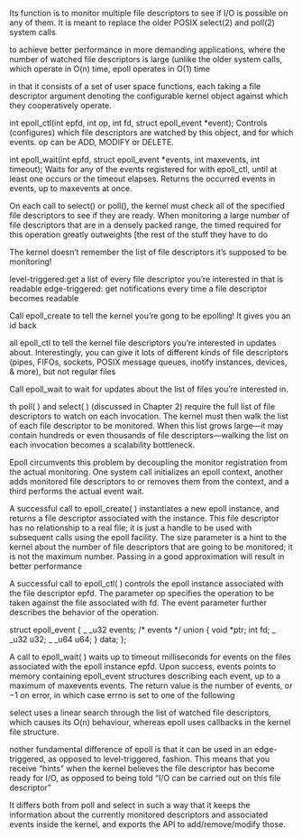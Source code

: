 Its function is to monitor multiple file descriptors to see if I/O is possible on any of them. It is meant to replace the older POSIX select(2) and poll(2) system calls

to achieve better performance in more demanding applications, where the number of watched file descriptors is large (unlike the older system calls, which operate in O(n) time, epoll operates in O(1) time

in that it consists of a set of user space functions, each taking a file descriptor argument denoting the configurable kernel object against which they cooperatively operate.

int epoll_ctl(int epfd, int op, int fd, struct epoll_event *event);
Controls (configures) which file descriptors are watched by this object, and for which events. op can be ADD, MODIFY or DELETE.

int epoll_wait(int epfd, struct epoll_event *events, int maxevents, int timeout);
Waits for any of the events registered for with epoll_ctl, until at least one occurs or the timeout elapses. Returns the occurred events in events, up to maxevents at once.

On each call to select() or poll(), the kernel must check all of the specified file descriptors to see if they are ready. When monitoring a large number of file descriptors that are in a densely packed range, the timed required for this operation greatly outweights [the rest of the stuff they have to do

The kernel doesn’t remember the list of file descriptors it’s supposed to be monitoring!

level-triggered:get a list of every file descriptor you’re interested in that is readable 
edge-triggered: get notifications every time a file descriptor becomes readable

Call epoll_create to tell the kernel you’re gong to be epolling! It gives you an id back

all epoll_ctl to tell the kernel file descriptors you’re interested in updates about. Interestingly, you can give it lots of different kinds of file descriptors (pipes, FIFOs, sockets, POSIX message queues, inotify instances, devices, & more), but not regular files

Call epoll_wait to wait for updates about the list of files you’re interested in.

th poll( ) and select( ) (discussed in Chapter 2) require the full list of file descriptors to watch on each invocation. The kernel must then walk the list of each file descriptor to be monitored. When this list grows large—it may contain hundreds or even thousands of file descriptors—walking the list on each invocation becomes a scalability bottleneck.

Epoll circumvents this problem by decoupling the monitor registration from the actual monitoring. One system call initializes an epoll context, another adds monitored file descriptors to or removes them from the context, and a third performs the actual event wait.

A successful call to epoll_create( ) instantiates a new epoll instance, and returns a file descriptor associated with the instance. This file descriptor has no relationship to a real file; it is just a handle to be used with subsequent calls using the epoll facility. The size parameter is a hint to the kernel about the number of file descriptors that are going to be monitored; it is not the maximum number. Passing in a good approximation will result in better performance

A successful call to epoll_ctl( ) controls the epoll instance associated with the file descriptor epfd. The parameter op specifies the operation to be taken against the file associated with fd. The event parameter further describes the behavior of the operation.

struct epoll_event {
        _  _u32 events;  /* events */
        union {
                void *ptr;
                int fd;
                _  _u32 u32;
                _  _u64 u64;
        } data;
};

A call to epoll_wait( ) waits up to timeout milliseconds for events on the files associated with the epoll instance epfd. Upon success, events points to memory containing epoll_event structures describing each event, up to a maximum of maxevents events. The return value is the number of events, or −1 on error, in which case errno is set to one of the following

select uses a linear search through the list of watched file descriptors, which causes its O(n) behaviour, whereas epoll uses callbacks in the kernel file structure.

nother fundamental difference of epoll is that it can be used in an edge-triggered, as opposed to level-triggered, fashion. This means that you receive “hints” when the kernel believes the file descriptor has become ready for I/O, as opposed to being told “I/O can be carried out on this file descriptor”

It differs both from poll and select in such a way that it keeps the information about the currently monitored descriptors and associated events inside the kernel, and exports the API to add/remove/modify those.
